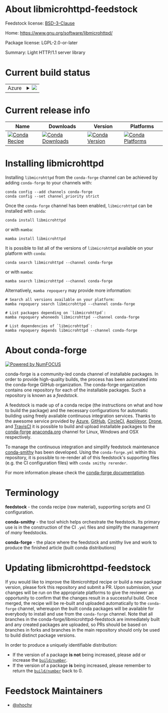About libmicrohttpd-feedstock
=============================

Feedstock license: [BSD-3-Clause](https://github.com/conda-forge/libmicrohttpd-feedstock/blob/main/LICENSE.txt)

Home: https://www.gnu.org/software/libmicrohttpd/

Package license: LGPL-2.0-or-later

Summary: Light HTTP/1.1 server library

Current build status
====================


<table>
    
  <tr>
    <td>Azure</td>
    <td>
      <details>
        <summary>
          <a href="https://dev.azure.com/conda-forge/feedstock-builds/_build/latest?definitionId=11292&branchName=main">
            <img src="https://dev.azure.com/conda-forge/feedstock-builds/_apis/build/status/libmicrohttpd-feedstock?branchName=main">
          </a>
        </summary>
        <table>
          <thead><tr><th>Variant</th><th>Status</th></tr></thead>
          <tbody><tr>
              <td>linux_64</td>
              <td>
                <a href="https://dev.azure.com/conda-forge/feedstock-builds/_build/latest?definitionId=11292&branchName=main">
                  <img src="https://dev.azure.com/conda-forge/feedstock-builds/_apis/build/status/libmicrohttpd-feedstock?branchName=main&jobName=linux&configuration=linux%20linux_64_" alt="variant">
                </a>
              </td>
            </tr><tr>
              <td>linux_aarch64</td>
              <td>
                <a href="https://dev.azure.com/conda-forge/feedstock-builds/_build/latest?definitionId=11292&branchName=main">
                  <img src="https://dev.azure.com/conda-forge/feedstock-builds/_apis/build/status/libmicrohttpd-feedstock?branchName=main&jobName=linux&configuration=linux%20linux_aarch64_" alt="variant">
                </a>
              </td>
            </tr><tr>
              <td>linux_ppc64le</td>
              <td>
                <a href="https://dev.azure.com/conda-forge/feedstock-builds/_build/latest?definitionId=11292&branchName=main">
                  <img src="https://dev.azure.com/conda-forge/feedstock-builds/_apis/build/status/libmicrohttpd-feedstock?branchName=main&jobName=linux&configuration=linux%20linux_ppc64le_" alt="variant">
                </a>
              </td>
            </tr><tr>
              <td>osx_64</td>
              <td>
                <a href="https://dev.azure.com/conda-forge/feedstock-builds/_build/latest?definitionId=11292&branchName=main">
                  <img src="https://dev.azure.com/conda-forge/feedstock-builds/_apis/build/status/libmicrohttpd-feedstock?branchName=main&jobName=osx&configuration=osx%20osx_64_" alt="variant">
                </a>
              </td>
            </tr><tr>
              <td>osx_arm64</td>
              <td>
                <a href="https://dev.azure.com/conda-forge/feedstock-builds/_build/latest?definitionId=11292&branchName=main">
                  <img src="https://dev.azure.com/conda-forge/feedstock-builds/_apis/build/status/libmicrohttpd-feedstock?branchName=main&jobName=osx&configuration=osx%20osx_arm64_" alt="variant">
                </a>
              </td>
            </tr>
          </tbody>
        </table>
      </details>
    </td>
  </tr>
</table>

Current release info
====================

| Name | Downloads | Version | Platforms |
| --- | --- | --- | --- |
| [![Conda Recipe](https://img.shields.io/badge/recipe-libmicrohttpd-green.svg)](https://anaconda.org/conda-forge/libmicrohttpd) | [![Conda Downloads](https://img.shields.io/conda/dn/conda-forge/libmicrohttpd.svg)](https://anaconda.org/conda-forge/libmicrohttpd) | [![Conda Version](https://img.shields.io/conda/vn/conda-forge/libmicrohttpd.svg)](https://anaconda.org/conda-forge/libmicrohttpd) | [![Conda Platforms](https://img.shields.io/conda/pn/conda-forge/libmicrohttpd.svg)](https://anaconda.org/conda-forge/libmicrohttpd) |

Installing libmicrohttpd
========================

Installing `libmicrohttpd` from the `conda-forge` channel can be achieved by adding `conda-forge` to your channels with:

```
conda config --add channels conda-forge
conda config --set channel_priority strict
```

Once the `conda-forge` channel has been enabled, `libmicrohttpd` can be installed with `conda`:

```
conda install libmicrohttpd
```

or with `mamba`:

```
mamba install libmicrohttpd
```

It is possible to list all of the versions of `libmicrohttpd` available on your platform with `conda`:

```
conda search libmicrohttpd --channel conda-forge
```

or with `mamba`:

```
mamba search libmicrohttpd --channel conda-forge
```

Alternatively, `mamba repoquery` may provide more information:

```
# Search all versions available on your platform:
mamba repoquery search libmicrohttpd --channel conda-forge

# List packages depending on `libmicrohttpd`:
mamba repoquery whoneeds libmicrohttpd --channel conda-forge

# List dependencies of `libmicrohttpd`:
mamba repoquery depends libmicrohttpd --channel conda-forge
```


About conda-forge
=================

[![Powered by
NumFOCUS](https://img.shields.io/badge/powered%20by-NumFOCUS-orange.svg?style=flat&colorA=E1523D&colorB=007D8A)](https://numfocus.org)

conda-forge is a community-led conda channel of installable packages.
In order to provide high-quality builds, the process has been automated into the
conda-forge GitHub organization. The conda-forge organization contains one repository
for each of the installable packages. Such a repository is known as a *feedstock*.

A feedstock is made up of a conda recipe (the instructions on what and how to build
the package) and the necessary configurations for automatic building using freely
available continuous integration services. Thanks to the awesome service provided by
[Azure](https://azure.microsoft.com/en-us/services/devops/), [GitHub](https://github.com/),
[CircleCI](https://circleci.com/), [AppVeyor](https://www.appveyor.com/),
[Drone](https://cloud.drone.io/welcome), and [TravisCI](https://travis-ci.com/)
it is possible to build and upload installable packages to the
[conda-forge](https://anaconda.org/conda-forge) [anaconda.org](https://anaconda.org/)
channel for Linux, Windows and OSX respectively.

To manage the continuous integration and simplify feedstock maintenance
[conda-smithy](https://github.com/conda-forge/conda-smithy) has been developed.
Using the ``conda-forge.yml`` within this repository, it is possible to re-render all of
this feedstock's supporting files (e.g. the CI configuration files) with ``conda smithy rerender``.

For more information please check the [conda-forge documentation](https://conda-forge.org/docs/).

Terminology
===========

**feedstock** - the conda recipe (raw material), supporting scripts and CI configuration.

**conda-smithy** - the tool which helps orchestrate the feedstock.
                   Its primary use is in the construction of the CI ``.yml`` files
                   and simplify the management of *many* feedstocks.

**conda-forge** - the place where the feedstock and smithy live and work to
                  produce the finished article (built conda distributions)


Updating libmicrohttpd-feedstock
================================

If you would like to improve the libmicrohttpd recipe or build a new
package version, please fork this repository and submit a PR. Upon submission,
your changes will be run on the appropriate platforms to give the reviewer an
opportunity to confirm that the changes result in a successful build. Once
merged, the recipe will be re-built and uploaded automatically to the
`conda-forge` channel, whereupon the built conda packages will be available for
everybody to install and use from the `conda-forge` channel.
Note that all branches in the conda-forge/libmicrohttpd-feedstock are
immediately built and any created packages are uploaded, so PRs should be based
on branches in forks and branches in the main repository should only be used to
build distinct package versions.

In order to produce a uniquely identifiable distribution:
 * If the version of a package **is not** being increased, please add or increase
   the [``build/number``](https://docs.conda.io/projects/conda-build/en/latest/resources/define-metadata.html#build-number-and-string).
 * If the version of a package **is** being increased, please remember to return
   the [``build/number``](https://docs.conda.io/projects/conda-build/en/latest/resources/define-metadata.html#build-number-and-string)
   back to 0.

Feedstock Maintainers
=====================

* [@xhochy](https://github.com/xhochy/)

